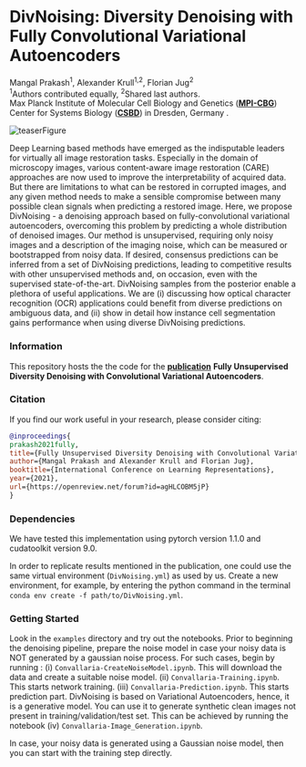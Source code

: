 # DivNoising: Diversity Denoising with Fully Convolutional Variational Autoencoders

Mangal Prakash<sup>1</sup>, Alexander Krull<sup>1,2</sup>, Florian Jug<sup>2</sup></br>
<sup>1</sup>Authors contributed equally, <sup>2</sup>Shared last authors. <br>
Max Planck Institute of Molecular Cell Biology and Genetics (**[MPI-CBG](https://www.mpi-cbg.de/home/)**) <br>
Center for Systems Biology (**[CSBD](https://www.csbdresden.de/)**) in Dresden, Germany .

![teaserFigure]( https://github.com/juglab/DivNoising_RC/blob/Readme/resources/Fig2_full.png "Figure 1 taken from publication")

Deep Learning based methods have emerged as the indisputable leaders for virtually all image restoration tasks. Especially in the domain of microscopy images, various content-aware image restoration (CARE) approaches are now used to improve the interpretability of acquired data. But there are limitations to what can be restored in corrupted images, and any given method needs to make a sensible compromise between many possible clean signals when predicting a restored image. Here, we propose DivNoising - a denoising approach based on fully-convolutional variational autoencoders, overcoming this problem by predicting a whole distribution of denoised images. Our method is unsupervised, requiring only noisy images and a description of the imaging noise, which can be measured or bootstrapped from noisy data. If desired, consensus predictions can be inferred from a set of DivNoising predictions, leading to competitive results with other unsupervised methods and, on occasion, even with the supervised state-of-the-art. DivNoising samples from the posterior enable a plethora of useful applications. We are (i) discussing how optical character recognition (OCR) applications could benefit from diverse predictions on ambiguous data, and (ii) show in detail how instance cell segmentation gains performance when using diverse DivNoising predictions.

### Information

This repository hosts the the code for the **[publication](https://openreview.net/pdf?id=agHLCOBM5jP)** **Fully Unsupervised Diversity Denoising with Convolutional Variational Autoencoders**. 

### Citation
If you find our work useful in your research, please consider citing:

```bibtex
@inproceedings{
prakash2021fully,
title={Fully Unsupervised Diversity Denoising with Convolutional Variational Autoencoders},
author={Mangal Prakash and Alexander Krull and Florian Jug},
booktitle={International Conference on Learning Representations},
year={2021},
url={https://openreview.net/forum?id=agHLCOBM5jP}
}
```

### Dependencies 
We have tested this implementation using pytorch version 1.1.0 and cudatoolkit version 9.0.

In order to replicate results mentioned in the publication, one could use the same virtual environment (`DivNoising.yml`) as used by us. Create a new environment, for example, by entering the python command in the terminal `conda env create -f path/to/DivNoising.yml`.


### Getting Started
Look in the `examples` directory and try out the notebooks. Prior to beginning the denoising pipeline, prepare the noise model in case your noisy data is NOT generated by a gaussian noise process. For such cases, begin by running : (i) `Convallaria-CreateNoiseModel.ipynb`. This will download the data and create a suitable noise model. (ii) `Convallaria-Training.ipynb`. This starts network training. (iii) `Convallaria-Prediction.ipynb`. This starts prediction part.
DivNoising is based on Variational Autoencoders, hence, it is a generative model. You can use it to generate synthetic clean images not present in training/validation/test set. This can be achieved by running the notebook (iv) `Convallaria-Image_Generation.ipynb`.

In case, your noisy data is generated using a Gaussian noise model, then you can start with the training step directly.

